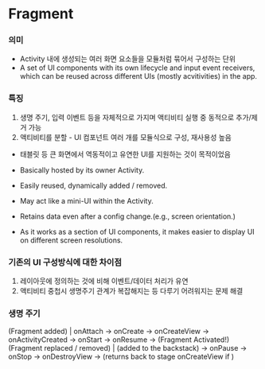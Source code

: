 # Fragment
### 의미
- Activity 내에 생성되는 여러 화면 요소들을 모듈처럼 묶어서 구성하는 단위
- A set of UI components with its own lifecycle and input event receivers, 
which can be reused across different UIs (mostly acvitivities) in the app.

### 특징
1. 생명 주기, 입력 이벤트 등을 자체적으로 가지며 액티비티 실행 중 동적으로 추가/제거 가능
2. 액티비티를 분할 - UI 컴포넌트 여러 개를 모듈식으로 구성, 재사용성 높음
- 태블릿 등 큰 화면에서 역동적이고 유연한 UI를 지원하는 것이 목적이었음

- Basically hosted by its owner Activity.
- Easily reused, dynamically added / removed.
- May act like a mini-UI within the Activity.
- Retains data even after a config change.(e.g., screen orientation.)
- As it works as a section of UI components, it makes easier to display UI on different screen resolutions.

  

### 기존의 UI 구성방식에 대한 차이점
1. 레이아웃에 정의하는 것에 비해 이벤트/데이터 처리가 유연
2. 액티비티 중첩시 생명주기 관계가 복잡해지는 등 다루기 어려워지는 문제 해결

### 생명 주기

(Fragment added) | onAttach -> onCreate -> onCreateView -> onActivityCreated -> onStart -> onResume -> (Fragment Activated!)
(Fragment replaced / removed) | (added to the backstack) -> onPause -> onStop -> onDestroyView -> (returns back to stage onCreateView if )


